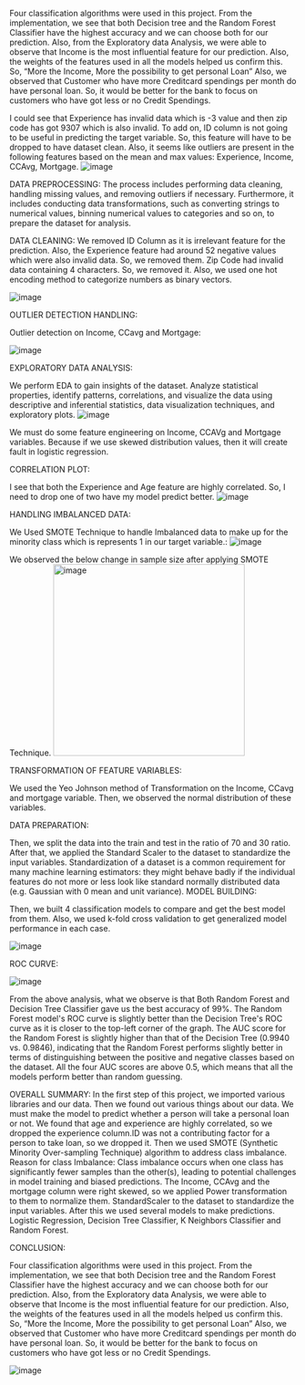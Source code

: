 Four classification algorithms were used in this project.
From the implementation, we see that both Decision tree and the Random Forest Classifier have the highest accuracy and we can choose both for our prediction.
Also, from the Exploratory data Analysis, we were able to observe that Income is the most influential feature for our prediction. Also, the weights of the features used in all the models helped us confirm this. So, “More the Income, More the possibility to get personal Loan”
Also, we observed that Customer who have more Creditcard spendings per month do have personal loan. So, it would be better for the bank to focus on customers who have got less or no Credit Spendings.

I could see that Experience has invalid data which is -3 value and then zip code has got 9307 which is also invalid. To add on, ID column is not going to be useful in predicting the target variable. So, this feature will have to be dropped to have dataset clean. Also, it seems like outliers are present in the following features based on the mean and max values: Experience, Income, CCAvg, Mortgage.
![image](https://github.com/Sooriyavela/Bank_Loan_Modeling/assets/144498455/72c0a3da-752f-42cb-9271-ff9aee0b098c)

DATA PREPROCESSING:
The process includes performing data cleaning, handling missing values, and removing outliers if necessary. Furthermore, it includes conducting data transformations, such as converting strings to numerical values, binning numerical values to categories and so on, to prepare the dataset for analysis. 

DATA CLEANING:
We removed ID Column as it is irrelevant feature for the prediction. Also, the Experience feature had around 52 negative values which were also invalid data. So, we removed them. Zip Code had invalid data containing 4 characters. So, we removed it. Also, we used one hot encoding method to categorize numbers as binary vectors.


![image](https://github.com/Sooriyavela/Bank_Loan_Modeling/assets/144498455/3b33d826-ddf6-4b51-ad2a-c561bb74e339)


OUTLIER DETECTION HANDLING:

Outlier detection on Income, CCavg and Mortgage:

![image](https://github.com/Sooriyavela/Bank_Loan_Modeling/assets/144498455/85c36fd0-be67-4a96-ac6f-aa6cdadf11ff)

EXPLORATORY DATA ANALYSIS:

We perform EDA to gain insights of the dataset. Analyze statistical properties, identify patterns, correlations, and visualize the data using descriptive and inferential statistics, data visualization techniques, and exploratory plots.
![image](https://github.com/Sooriyavela/Bank_Loan_Modeling/assets/144498455/f6fe8808-23e6-40e4-bd7d-75e1fa86deb9)

We must do some feature engineering on Income, CCAVg and Mortgage variables. Because if we use skewed distribution values, then it will create fault in logistic regression.

CORRELATION PLOT: 


I see that both the Experience and Age feature are highly correlated. So, I need to drop one of two have my model predict better.
![image](https://github.com/Sooriyavela/Bank_Loan_Modeling/assets/144498455/d8e81697-a7a4-4622-89f1-2f6466ec410e)

HANDLING IMBALANCED DATA:

We Used SMOTE Technique to handle Imbalanced data to make up for the minority class which is represents 1 in our target variable.:
![image](https://github.com/Sooriyavela/Bank_Loan_Modeling/assets/144498455/c29a49e7-a25b-445c-b687-83d745fb68ae)

We observed the below change in sample size after applying SMOTE Technique.
<img width="336" alt="image" src="https://github.com/Sooriyavela/Bank_Loan_Modeling/assets/144498455/6c1f3606-925b-453f-8b27-92f67bbeea98">


TRANSFORMATION OF FEATURE VARIABLES:

We used the Yeo Johnson method of Transformation on the Income, CCavg and mortgage variable. Then, we observed the normal distribution of these variables.

DATA PREPARATION:

Then, we split the data into the train and test in the ratio of 70 and 30 ratio. After that, we applied the Standard Scaler to the dataset to standardize the input variables.
Standardization of a dataset is a common requirement for many machine learning estimators: they might behave badly if the individual features do not more or less look like standard normally distributed data (e.g. Gaussian with 0 mean and unit variance).
MODEL BUILDING:

Then, we built 4 classification models to compare and get the best model from them. Also, we used k-fold cross validation to get generalized model performance in each case. 


![image](https://github.com/Sooriyavela/Bank_Loan_Modeling/assets/144498455/1fe02b5c-b478-45cd-823e-bc076c4ae6bb)

ROC CURVE:

![image](https://github.com/Sooriyavela/Bank_Loan_Modeling/assets/144498455/f18dce00-0d32-4f98-bef2-b51ba91f4dcf)

From the above analysis, what we observe is that Both Random Forest and Decision Tree Classifier gave us the best accuracy of 99%.
The Random Forest model's ROC curve is slightly better than the Decision Tree's ROC curve as it is closer to the top-left corner of the graph. The AUC score for the Random Forest is slightly higher than that of the Decision Tree (0.9940 vs. 0.9846), indicating that the Random Forest performs slightly better in terms of distinguishing between the positive and negative classes based on the dataset.
All the four AUC scores are above 0.5, which means that all the models perform better than random guessing. 


OVERALL SUMMARY:
In the first step of this project, we imported various libraries and our data. Then we found out various things about our data.
We must make the model to predict whether a person will take a personal loan or not. We found that age and experience are highly correlated, so we dropped the experience column.ID was not a contributing factor for a person to take loan, so we dropped it. Then we used SMOTE (Synthetic Minority Over-sampling Technique) algorithm to address class imbalance.
Reason for class Imbalance: Class imbalance occurs when one class has significantly fewer samples than the other(s), leading to potential challenges in model training and biased predictions. The Income, CCAvg and the mortgage column were right skewed, so we applied Power transformation to them to normalize them.
StandardScaler to the dataset to standardize the input variables. After this we used several models to make predictions. Logistic Regression, Decision Tree Classifier, K Neighbors Classifier and Random Forest.


CONCLUSION:

Four classification algorithms were used in this project.
From the implementation, we see that both Decision tree and the Random Forest Classifier have the highest accuracy and we can choose both for our prediction.
Also, from the Exploratory data Analysis, we were able to observe that Income is the most influential feature for our prediction. Also, the weights of the features used in all the models helped us confirm this. So, “More the Income, More the possibility to get personal Loan”
Also, we observed that Customer who have more Creditcard spendings per month do have personal loan. So, it would be better for the bank to focus on customers who have got less or no Credit Spendings.

![image](https://github.com/Sooriyavela/Bank_Loan_Modeling/assets/144498455/73e9f32b-389d-432f-aeb2-162555679e85)

